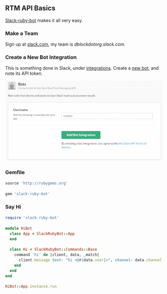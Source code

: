 ## RTM API Basics

[Slack-ruby-bot](https://github.com/dblock/slack-ruby-bot) makes it all very easy.

### Make a Team

Sign up at [slack.com](https://slack.com), my team is _dblockdotorg.slack.com_.

### Create a New Bot Integration

This is something done in Slack, under [integrations](https://artsy.slack.com/services). Create a [new bot](https://artsy.slack.com/services/new/bot), and note its API token.

![](screenshots/register-bot.png)

### Gemfile

```ruby
source 'http://rubygems.org'

gem 'slack-ruby-bot'
```

### Say Hi

```ruby
require 'slack-ruby-bot'

module HiBot
  class App < SlackRubyBot::App
  end

  class Hi < SlackRubyBot::Commands::Base
    command 'hi' do |client, data, _match|
      client.message text: "hi <@#{data.user}>", channel: data.channel
    end
  end
end

HiBot::App.instance.run
```
